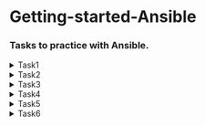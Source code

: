 # Getting-started-Ansible

### Tasks to practice with Ansible.

<details>
  <summary>Task1</summary>
  <ul>
    <li>Install ansible</li>
    <li>Create a new user on control machine and new user on host 1</li>
    <li>Make sure you can ssh into host 1 (using password)</li>
    <li>Generate SSH key pair on control machine</li>
    <li>Copy the public key to host 1</li>
    <li>Make sure you can ssh into host 1 (using prv/pub)</li>
  </ul>
</details>

<details>
  <summary>Task2</summary>
  <ul>
    <li> Create the inventory file.</li>
    <li> Put the IP of host 1 in the inventory file.</li>
    <li> Use the inventory file path in your ad-hoc command instead of using the IP hard-coded.</li>
    <li> Example: `ansible all -i inventory --private-key ~/.ssh/devops -u ubuntu -m ping`.</li>
  </ul>
</details>

<details>
  <summary>Task3</summary>
  <ul>
    <li>Create the configuration file.</li>
    <li>Insert some values in the configuration file.</li>
    <li>Run the minimized ad-hoc command</li>
    <li>Example: `ansible all -m ping`</li>
  </ul>
</details>

<details>
  <summary>Task4</summary>
  <ul>
    <li> Insert the correct values in the configuration file.</li>
    <li> Example: `ansible all -m command -a "whoami"`</li>
    <li> What is the output of the command ?  </li>
 </ul>
</details>

<details>
  <summary>Task5</summary>
  <ul> 
    <li>Write your first playbook file.</li>
    <li>Stop gather_facts and update cache</li>
  </ul>
</details>

<details>
  <summary>Task6</summary>
  <ul> 
     <li>Explore some <a href="https://docs.ansible.com/ansible/latest/collections/index_module.html#ansible-builtin">ansible-builtin modules</a> like: (apt, dnf, package, service, command, copy, user, group, lineinfile, authorized_key, etc.)<br>
     </li>
    <li>Update cache.</li>
    <li>Install latest nginx.</li>
    <li>Copy index.html from controller to host 1.</li>
    <li>Restart nginx service.</li>
    <li>Can you see your index.html file when you hit host 1 on port 80 ?</li> 
  </ul>
</details>
